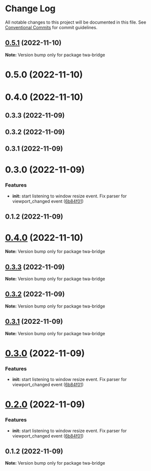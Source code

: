 # Change Log

All notable changes to this project will be documented in this file.
See [Conventional Commits](https://conventionalcommits.org) for commit guidelines.

## [0.5.1](https://github.com/Telegram-Web-Apps/twa/compare/twa-bridge@0.5.0...twa-bridge@0.5.1) (2022-11-10)

**Note:** Version bump only for package twa-bridge





# 0.5.0 (2022-11-10)



# 0.4.0 (2022-11-10)



## 0.3.3 (2022-11-09)



## 0.3.2 (2022-11-09)



## 0.3.1 (2022-11-09)



# 0.3.0 (2022-11-09)


### Features

* **init:** start listening to window resize event. Fix parser for viewport_changed event ([6b84f01](https://github.com/Telegram-Web-Apps/twa/commit/6b84f018cde9d75d9cce9d7de3e46e412105eee4))



## 0.1.2 (2022-11-09)





# [0.4.0](https://github.com/Telegram-Web-Apps/sdk/compare/v0.3.3...v0.4.0) (2022-11-10)

**Note:** Version bump only for package twa-bridge






## [0.3.3](https://github.com/Telegram-Web-Apps/sdk/compare/v0.3.2...v0.3.3) (2022-11-09)

**Note:** Version bump only for package twa-bridge





## [0.3.2](https://github.com/Telegram-Web-Apps/sdk/compare/v0.3.1...v0.3.2) (2022-11-09)

**Note:** Version bump only for package twa-bridge






## [0.3.1](https://github.com/Telegram-Web-Apps/sdk/compare/v0.3.0...v0.3.1) (2022-11-09)

**Note:** Version bump only for package twa-bridge





# [0.3.0](https://github.com/Telegram-Web-Apps/sdk/compare/v0.1.2...v0.3.0) (2022-11-09)


### Features

* **init:** start listening to window resize event. Fix parser for viewport_changed event ([6b84f01](https://github.com/Telegram-Web-Apps/sdk/commit/6b84f018cde9d75d9cce9d7de3e46e412105eee4))






# [0.2.0](https://github.com/Telegram-Web-Apps/sdk/compare/v0.1.2...v0.2.0) (2022-11-09)


### Features

* **init:** start listening to window resize event. Fix parser for viewport_changed event ([6b84f01](https://github.com/Telegram-Web-Apps/sdk/commit/6b84f018cde9d75d9cce9d7de3e46e412105eee4))






## 0.1.2 (2022-11-09)

**Note:** Version bump only for package twa-bridge
